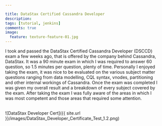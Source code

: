 ```yaml
---

title: DataStax Certified Cassandra Developer
description:
tags: [tutorial, jenkins]
comments: true
image:
  feature: texture-feature-01.jpg
---
```


I took and passed the DataStax Certified Cassandra Developer (DSCCD) exam a few weeks ago, that is offered by the company behind Cassandra, DataStax. It was a 90 minute exam in which I was required to answer 60 question, so 1.5 minutes per question, plenty of time. Personally I enjoyed taking the exam, it was nice to be evaluated on the various subject matter questions ranging from data modelling, CQL syntax, vnodes, partitioning and other internal workings of Cassandra. Once the exam was completed I was given my overall result and a breakdown of every subject covered by the exam. After taking the exam I was fully aware of the areas in which I was most competent and those areas that required some attention.<br><br>

![DataStax Developer Cert]({{ site.url }}/images/DataStax_Developer_Certificate_Test_1.2.png)